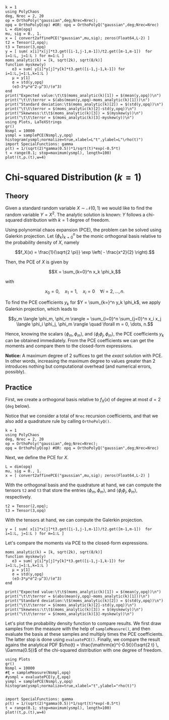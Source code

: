 ```@setup mysetup
k = 1
using PolyChaos
deg, Nrec = 2, 20
op = OrthoPoly("gaussian",deg;Nrec=Nrec);
opq = OrthoPolyQ(op) #OR: opq = OrthoPolyQ("gaussian",deg;Nrec=Nrec)
L = dim(opq)
mu, sig = 0., 1.
x = [ convert2affinePCE("gaussian",mu,sig); zeros(Float64,L-2) ]
t2 = Tensor(2,opq);
t3 = Tensor(3,opq)
y = [ sum( x[i]*x[j]*t3.get([i-1,j-1,m-1])/t2.get([m-1,m-1])  for i=1:L, j=1:L ) for m=1:L ]
moms_analytic(k) = [k, sqrt(2k), sqrt(8/k)]
function myskew(y)
   e3 = sum( y[i]*y[j]*y[k]*t3.get([i-1,j-1,k-1]) for i=1:L,j=1:L,k=1:L )
   μ = y[1]
   σ = std(y,opq)
   (e3-3*μ*σ^2-μ^3)/(σ^3)
end
print("Expected value:\t\t$(moms_analytic(k)[1]) = $(mean(y,opq))\n")
print("\t\t\terror = $(abs(mean(y,opq)-moms_analytic(k)[1]))\n")
print("Standard deviation:\t$(moms_analytic(k)[2]) = $(std(y,opq))\n")
print("\t\t\terror = $(moms_analytic(k)[2]-std(y,opq))\n")
print("Skewness:\t\t$(moms_analytic(k)[3]) = $(myskew(y))\n")
print("\t\t\terror = $(moms_analytic(k)[3]-myskew(y))\n")
using Plots, LaTeXStrings
gr()
Nsmpl = 10000
ysmpl = samplePCE(Nsmpl,y,opq)
histogram(ysmpl;normalize=true,xlabel=L"t",ylabel=L"\rho(t)")
import SpecialFunctions: gamma
ρ(t) = 1/(sqrt(2)*gamma(0.5))*1/sqrt(t)*exp(-0.5*t)
t = range(0.1; stop=maximum(ysmpl), length=100)
plot!(t,ρ.(t),w=4)
```

# Chi-squared Distribution ($k=1$)


## Theory
Given a standard random variable $X \sim \mathcal{N}(0,1)$ we would like to find the random variable $Y = X^2$.
The analytic solution is known: $Y$ follows a chi-squared distribution with $k=1$ degree of freedom.

Using polynomial chaos expansion (PCE), the problem can be solved using Galerkin projection.
Let $\{\phi_k \}_{k=0}^{n}$ be the monic orthogonal basis relative to the probability density of $X$, namely
```math
f_X(x) = \frac{1}{\sqrt{2 \pi}} \exp \left( - \frac{x^2}{2} \right).
```
Then, the PCE of $X$ is given by
```math
X = \sum_{k=0}^n x_k \phi_k,
```
with
```math
x_0 = 0, \quad x_1 = 1, \quad x_i = 0 \quad \forall i =2,\dots,n.
```
To find the PCE coefficients $y_k$ for $Y = \sum_{k=}^n y_k \phi_k$, we apply Galerkin projection, which leads to
```math
y_m \langle \phi_m, \phi_m \rangle = \sum_{i=0}^n \sum_{j=0}^n x_i x_j \langle \phi_i \phi_j, \phi_m \rangle \quad \forall m = 0, \dots, n.
```
Hence, knowing the scalars $\langle \phi_m, \phi_m \rangle$, and $\langle \phi_i \phi_j, \phi_m \rangle$, the PCE coefficients $y_k$ can be obtained immediately.
From the PCE coefficients we can get the moments and compare them to the closed-form expressions.

__Notice:__ A maximum degree of 2 suffices to get the *exact* solution with PCE.
In other words, increasing the maximum degree to values greater than 2 introduces nothing but computational overhead (and numerical errors, possibly).


## Practice
First, we create a orthogonal basis relative to $f_X(x)$ of degree at most $d=2$ (`deg` below).

Notice that we consider a total of `Nrec` recursion coefficients, and that we also add a quadrature rule by calling `OrthoPolyQ()`.


```@example mysetup
k = 1
using PolyChaos
deg, Nrec = 2, 20
op = OrthoPoly("gaussian",deg;Nrec=Nrec);
opq = OrthoPolyQ(op) #OR: opq = OrthoPolyQ("gaussian",deg;Nrec=Nrec)
```

Next, we define the PCE for $X$.


```@example mysetup
L = dim(opq)
mu, sig = 0., 1.
x = [ convert2affinePCE("gaussian",mu,sig); zeros(Float64,L-2) ]
```

With the orthogonal basis and the quadrature at hand, we can compute the tensors `t2` and `t3` that store the entries $\langle \phi_m, \phi_m \rangle$, and $\langle \phi_i \phi_j, \phi_m \rangle$, respectively.


```@example mysetup
t2 = Tensor(2,opq);
t3 = Tensor(3,opq)
```

With the tensors at hand, we can compute the Galerkin projection.


```@example mysetup
y = [ sum( x[i]*x[j]*t3.get([i-1,j-1,m-1])/t2.get([m-1,m-1])  for i=1:L, j=1:L ) for m=1:L ]
```

Let's compare the moments via PCE to the closed-form expressions.


```@example mysetup
moms_analytic(k) = [k, sqrt(2k), sqrt(8/k)]
function myskew(y)
   e3 = sum( y[i]*y[j]*y[k]*t3.get([i-1,j-1,k-1]) for i=1:L,j=1:L,k=1:L )
   μ = y[1]
   σ = std(y,opq)
   (e3-3*μ*σ^2-μ^3)/(σ^3)
end

print("Expected value:\t\t$(moms_analytic(k)[1]) = $(mean(y,opq))\n")
print("\t\t\terror = $(abs(mean(y,opq)-moms_analytic(k)[1]))\n")
print("Standard deviation:\t$(moms_analytic(k)[2]) = $(std(y,opq))\n")
print("\t\t\terror = $(moms_analytic(k)[2]-std(y,opq))\n")
print("Skewness:\t\t$(moms_analytic(k)[3]) = $(myskew(y))\n")
print("\t\t\terror = $(moms_analytic(k)[3]-myskew(y))\n")

```

Let's plot the probability density function to compare results.
We first draw samples from the measure with the help of `sampleMeasure()`, and then evaluate the basis at these samples and multiply times the PCE coefficients.
The latter stop is done using `evaluatePCE()`.
Finally, we compare the result agains the analytical PDF $\rho(t) = \frac{\mathrm{e}^{-0.5t}}{\sqrt{2 t} \, \Gamma(0.5)}$ of the chi-squared distribution with one degree of freedom.


```@example mysetup
using Plots
gr()
Nsmpl = 10000
#ξ = sampleMeasure(Nsmpl,opq)
#ysmpl = evaluatePCE(y,ξ,opq)
ysmpl = samplePCE(Nsmpl,y,opq)
histogram(ysmpl;normalize=true,xlabel="t",ylabel="rho(t)")


import SpecialFunctions: gamma
ρ(t) = 1/(sqrt(2)*gamma(0.5))*1/sqrt(t)*exp(-0.5*t)
t = range(0.1; stop=maximum(ysmpl), length=100)
plot!(t,ρ.(t),w=4)
```

